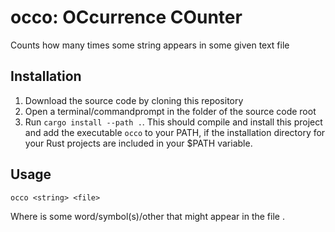 # occo: OCcurrence COunter

Counts how many times some string appears in some given text file


## Installation

1. Download the source code by cloning this repository
2. Open a terminal/commandprompt in the folder of the source code root
3. Run `cargo install --path .`. This should compile and install this project and add the executable `occo` to your PATH, if the installation directory for your Rust projects are included in your $PATH variable.


## Usage

```
occo <string> <file>
```

Where <string> is some word/symbol(s)/other that might appear in the file <file>.


